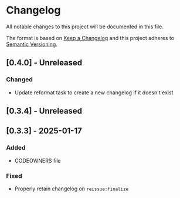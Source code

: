 # Changelog

All notable changes to this project will be documented in this file.

The format is based on [Keep a Changelog](http://keepachangelog.com/)
and this project adheres to [Semantic Versioning](http://semver.org/).

## [0.4.0] - Unreleased

### Changed

- Update reformat task to create a new changelog if it doesn't exist

## [0.3.4] - Unreleased

## [0.3.3] - 2025-01-17

### Added

- CODEOWNERS file

### Fixed

- Properly retain changelog on `reissue:finalize`
